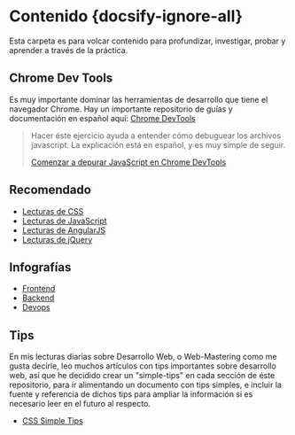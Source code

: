 # Contenido {docsify-ignore-all}

Esta carpeta es para volcar contenido para profundizar, investigar, probar y aprender a través de la práctica.

## Chrome Dev Tools

Es muy importante dominar las herramientas de desarrollo que tiene el navegador Chrome. Hay un importante repositorio de guías y documentación en español aquí: [Chrome DevTools](https://developers.google.com/web/tools/chrome-devtools/?hl=es)

>Hacer éste ejercicio ayuda a entender cómo debuguear los archivos javascript. La explicación está en español, y es muy simple de seguir.
>
>[Comenzar a depurar JavaScript en Chrome DevTools](https://developers.google.com/web/tools/chrome-devtools/javascript/?hl=es)

## Recomendado

- [Lecturas de CSS](/c/css/#lecturas)
- [Lecturas de JavaScript](/c/js/#lecturas)
- [Lecturas de AngularJS](/c/angularjs/#lecturas)
- [Lecturas de jQuery](/c/jquery/#lecturas)

## Infografías

- [Frontend](/c/frontend-roadmap.md)
- [Backend](/c/backend-roadmap.md)
- [Devops](/c/devops-roadmap.md)

## Tips

En mis lecturas diarias sobre Desarrollo Web, o Web-Mastering como me gusta decirle, leo muchos artículos con tips importantes sobre desarrollo web, así que he decidido crear un "simple-tips" en cada sección de éste repositorio, para ir alimentando un documento con tips simples, e incluir la fuente y referencia de dichos tips para ampliar la información si es necesario leer en el futuro al respecto.

- [CSS Simple Tips](/c/css/simple-tips.md)
